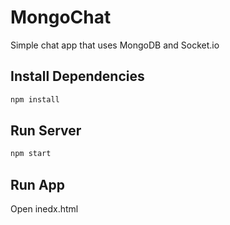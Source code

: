 # MongoChat

Simple chat app that uses MongoDB and Socket.io

## Install Dependencies
```bash
npm install 
```

## Run Server
```bash
npm start
```

## Run App
Open inedx.html
